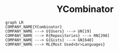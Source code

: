 <h1 align="center">YCombinator</h1>

```mermaid
graph LR
COMPANY_NAME{YCombinator}
COMPANY_NAME ---> U{Users} ---> UN[19]
COMPANY_NAME ---> R{Repositories} ---> RN[298]
COMPANY_NAME ---> G{Gists} ---> GN[640]
COMPANY_NAME ---> ML{Most Used<br>Languages}
```
